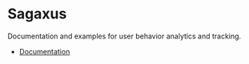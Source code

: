 # Sagaxus

Documentation and examples for user behavior analytics and tracking.

* [Documentation](https://github.com/herereadthis/sagaxus/tree/master/docs)

